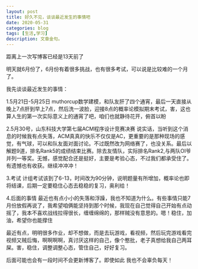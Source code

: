 ```yaml
---
layout: post
title: 好久不见，谈谈最近发生的事情吧
date: 2020-05-31
categories: blog
tags: [生活,学习]
description: 文章金句。
---
```


  距离上一次写博客已经是13天前了

  明天就6月份了，6月份有着很多挑战，也有很多考试，可以说是比较难的一个月了。

  我先谈谈最近发生的事情：

  1.5月21日-5月25日
  muthorcup数学建模，和队友肝了四个通宵，最后一天直接从晚上7点肝到早上7点，然后洗一波脸，迎接8点的概率论模拟期末考试，害，这也算人生的第一次实际意义上的通宵了吧，咱们也就静待花开，俯首以盼

  2.5月30号，山东科技大学第七届ACM程序设计竞赛决赛
  说实话，当听到这个消息的时候我有点失落，ACM真真的快乐不仅仅是AC，更重要的是那种现场的感觉，有气球，可以和队友面对面讨论。不过既然改为网络赛了，也没关系。最后以解题9道，排名Rank5的成绩结束比赛。除去友情队，实际排名Rank2,与两队OI爷并列一等奖。无憾，感觉配合还是挺好，主要是考验心态，不过我们都承受住了。有遗憾也有收获。继续冲冲冲！
	
  3.考试
  计组考试该到了6-13，时间改为90分钟，说明题量有所增加，概率论也即将结课，后期一定要稳住心态去稳稳的复习，奥利给！

  4.后面的事情
  最近也有点小小的失落和浮躁，我也不知道为什么。有些事情只能7月份放假再说了，我希望咱俩能坚持到那个时候，我现在自己觉得自己开始有点动摇了，我本不喜欢战线拉得很长，缠缠绵绵的，那样贼没有意思的。嗯！稳住，加油，希望你也能撑住

  最近有点，明明很多作业，却不想做，而是去玩游戏，看视频，然后玩完游戏看完视频又贼后悔，啊啊啊啊，真讨厌这样的自己，像个憨批，老子真想给我自己两耳屎。害，稳住，调整调整心态，管住自己，好好复习。

  后面可能也会有一段时间不会更新博客了。即使如此 我也不会辜负每天！









